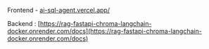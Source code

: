 Frontend - [ai-sql-agent.vercel.app/](https://ai-sql-agent.vercel.app/ "https://ai-sql-agent.vercel.app/")

Backend : [https://rag-fastapi-chroma-langchain-docker.onrender.com/docs](https://rag-fastapi-chroma-langchain-docker.onrender.com/docs)
